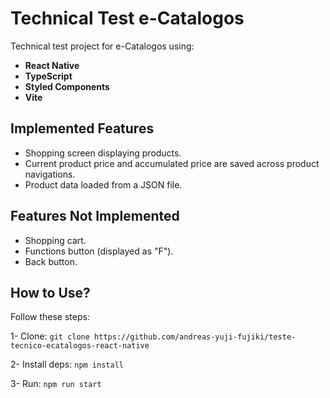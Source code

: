 # Technical Test e-Catalogos

Technical test project for e-Catalogos using:
- **React Native**
- **TypeScript**
- **Styled Components**
- **Vite**

## Implemented Features

- Shopping screen displaying products.
- Current product price and accumulated price are saved across product navigations.
- Product data loaded from a JSON file.

## Features Not Implemented

- Shopping cart.
- Functions button (displayed as "F").
- Back button.

## How to Use?

Follow these steps:

1- Clone:
```git clone https://github.com/andreas-yuji-fujiki/teste-tecnico-ecatalogos-react-native```

2- Install deps:
```npm install```

3- Run:
```npm run start```